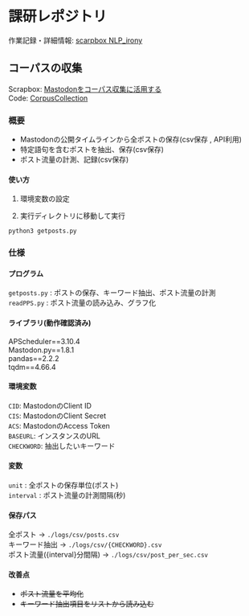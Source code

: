 # 課研レポジトリ

作業記録・詳細情報: [scarpbox NLP_irony](https://scrapbox.io/NLP-irony/)

## コーパスの収集

Scrapbox: [Mastodonをコーパス収集に活用する](https://scrapbox.io/NLP-irony/03_Mastodon%E3%82%92%E3%82%B3%E3%83%BC%E3%83%91%E3%82%B9%E5%8F%8E%E9%9B%86%E3%81%AB%E6%B4%BB%E7%94%A8%E3%81%99%E3%82%8B)  
Code: [CorpusCollection](./corpus_collection/)
### 概要
- Mastodonの公開タイムラインから全ポストの保存(csv保存 , API利用)
- 特定語句を含むポストを抽出、保存(csv保存)
- ポスト流量の計測、記録(csv保存)

#### 使い方
1. 環境変数の設定

2. 実行ディレクトリに移動して実行
```
python3 getposts.py
```

### 仕様
#### プログラム
`getposts.py` : ポストの保存、キーワード抽出、ポスト流量の計測  
`readPPS.py` : ポスト流量の読み込み、グラフ化

#### ライブラリ(動作確認済み)
APScheduler==3.10.4  
Mastodon.py==1.8.1  
pandas==2.2.2  
tqdm==4.66.4


#### 環境変数

`CID`: MastodonのClient ID  
`CIS`: MastodonのClient Secret  
`ACS`: MastodonのAccess Token  
`BASEURL`: インスタンスのURL  
`CHECKWORD`: 抽出したいキーワード  

#### 変数

`unit` : 全ポストの保存単位(ポスト)  
`interval` : ポスト流量の計測間隔(秒)

#### 保存パス
全ポスト -> `./logs/csv/posts.csv`  
キーワード抽出 -> `./logs/csv/{CHECKWORD}.csv`  
ポスト流量({interval}分間隔) -> `./logs/csv/post_per_sec.csv`

#### 改善点
- ~~ポスト流量を平均化~~
- ~~キーワード抽出項目をリストから読み込む~~
